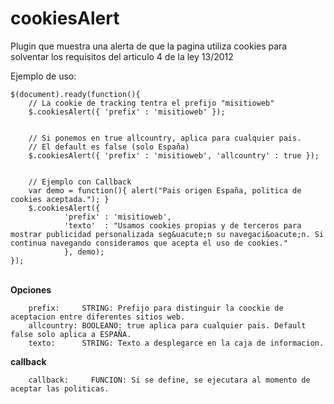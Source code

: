 cookiesAlert
============

Plugin que muestra una alerta de que la pagina utiliza cookies para solventar los requisitos del articulo 4 de la ley 13/2012



Ejemplo de uso:


    $(document).ready(function(){
        // La cookie de tracking tentra el prefijo "misitioweb"
        $.cookiesAlert({ 'prefix' : 'misitioweb' });
        

        // Si ponemos en true allcountry, aplica para cualquier pais.
        // El default es false (solo España)
        $.cookiesAlert({ 'prefix' : 'misitioweb', 'allcountry' : true });


        // Ejemplo con Callback
        var demo = function(){ alert("Pais origen España, politica de cookies aceptada."); }
        $.cookiesAlert({ 
        		'prefix' : 'misitioweb', 
        		'texto'  : "Usamos cookies propias y de terceros para mostrar publicidad personalizada seg&uacute;n su navegaci&oacute;n. Si continua navegando consideramos que acepta el uso de cookies."
        		}, demo);
    });
<br>
<b>Opciones</b>

        prefix:     STRING: Prefijo para distinguir la coockie de aceptacion entre diferentes sitios web.
        allcountry: BOOLEANO: true aplica para cualquier pais. Default false solo aplica a ESPAÑA.
        texto:      STRING: Texto a desplegarce en la caja de informacion.

<b>callback</b>

        callback:     FUNCION: Si se define, se ejecutara al momento de aceptar las politicas.
